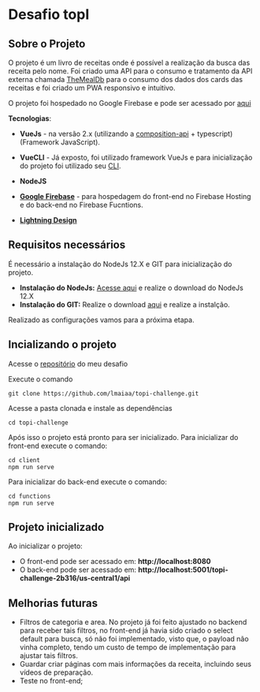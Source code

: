 
# Desafio topI

## Sobre o Projeto

O projeto é um livro de receitas onde é possível a realização da busca das receita pelo nome. Foi criado uma API para o consumo e tratamento da API externa chamada [TheMealDb](https://www.themealdb.com/) para o consumo dos dados dos cards das receitas e foi criado um PWA responsivo e intuitivo.

O projeto foi hospedado no Google Firebase e pode ser acessado por [aqui](https://topi-challenge-2b316.web.app/)

**Tecnologias**: 
- **VueJs** - na versão 2.x (utilizando a [composition-api](https://composition-api.vuejs.org/) + typescript) (Framework JavaScript).

- **VueCLI** - Já exposto, foi utilizado framework VueJs e para inicialização do projeto foi utilizado seu [CLI](https://cli.vuejs.org/).
- **NodeJS**
- **[Google Firebase](https://firebase.google.com/)** - para hospedagem do front-end no Firebase Hosting e do back-end no Firebase Fucntions.
- **[Lightning Design](http://lightningdesignsystem.com/)** 

## Requisitos necessários

É necessário a instalação do NodeJs 12.X e GIT para inicialização do projeto.

- **Instalação do NodeJs:** [Acesse aqui](https://nodejs.org/en/download/) e realize o download do NodeJs 12.X
- **Instalação do GIT:** Realize o download [aqui](https://git-scm.com/downloads) e realize a instalção.

Realizado as configurações vamos para a próxima etapa.

## Incializando o projeto

Acesse o [repositório](https://github.com/lmaiaa/topi-challenge) do meu desafio

Execute o comando

```
git clone https://github.com/lmaiaa/topi-challenge.git
```

Acesse a pasta clonada e instale as dependências

```
cd topi-challenge

```

Após isso o projeto está pronto para ser inicializado.
Para inicializar do front-end execute o comando:

```
cd client
npm run serve
```
Para inicializar do back-end execute o comando:

```
cd functions
npm run serve
```
## Projeto inicializado

Ao inicializar o projeto:

- O front-end pode ser acessado em: **http://localhost:8080**
- O back-end pode ser acessado em: **http://localhost:5001/topi-challenge-2b316/us-central1/api**

## Melhorias futuras

- Filtros de categoria e area. No projeto já foi feito ajustado no backend para receber tais filtros, no front-end já havia sido criado o select default para busca, só não foi implementado, visto que, o payload não vinha completo, tendo um custo de tempo de implementação para ajustar tais filtros.
- Guardar criar páginas com mais informações da receita, incluindo seus vídeos de preparação.
- Teste no front-end;
